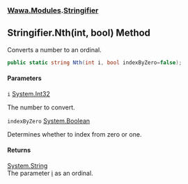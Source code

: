 ### [Wawa.Modules](Wawa.Modules.md 'Wawa.Modules').[Stringifier](Stringifier.md 'Wawa.Modules.Stringifier')

## Stringifier.Nth(int, bool) Method

Converts a number to an ordinal.

```csharp
public static string Nth(int i, bool indexByZero=false);
```
#### Parameters

<a name='Wawa.Modules.Stringifier.Nth(int,bool).i'></a>

`i` [System.Int32](https://docs.microsoft.com/en-us/dotnet/api/System.Int32 'System.Int32')

The number to convert.

<a name='Wawa.Modules.Stringifier.Nth(int,bool).indexByZero'></a>

`indexByZero` [System.Boolean](https://docs.microsoft.com/en-us/dotnet/api/System.Boolean 'System.Boolean')

Determines whether to index from zero or one.

#### Returns
[System.String](https://docs.microsoft.com/en-us/dotnet/api/System.String 'System.String')  
The parameter [i](Stringifier.Nth(Int32,Boolean).md#Wawa.Modules.Stringifier.Nth(int,bool).i 'Wawa.Modules.Stringifier.Nth(int, bool).i') as an ordinal.